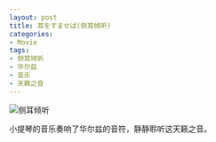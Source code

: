 ```yaml
---
layout: post
title: 耳をすませば(侧耳倾听)
categories:
- Movie
tags:
- 侧耳倾听
- 华尔兹
- 音乐
- 天籁之音
---
```


![侧耳倾听](http://i.imgur.com/sMltd.jpg)

小提琴的音乐奏响了华尔兹的音符，静静聆听这天籁之音。